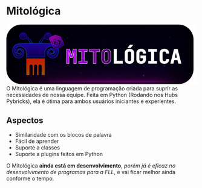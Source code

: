 # Mitológica
![Logo do Mitológica.](https://github.com/LegoMito/Mitol-gica/blob/main/mitologica.png)\
O Mitológica é uma linguagem de programação criada para suprir as necessidades de nossa equipe.
Feita em Python (Rodando nos Hubs Pybricks), ela é ótima para ambos usuários iniciantes e experientes.
## Aspectos
- Similaridade com os blocos de palavra
- Fácil de aprender
- Suporte a classes
- Suporte a plugins feitos em Python

O Mitológica **ainda está em desenvolvimento**, *porém já é eficaz no desenvolvimento de programas para a FLL*, e vai ficar melhor ainda conforme o tempo.
